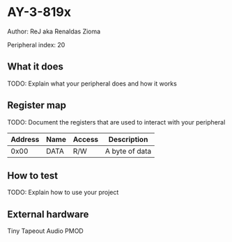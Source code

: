 <!---

This file is used to generate your project datasheet. Please fill in the information below and delete any unused
sections.

The peripheral index is the number TinyQV will use to select your peripheral.  You will pick a free
slot when raising the pull request against the main TinyQV repository, and can fill this in then.  You
also need to set this value as the PERIPHERAL_NUM in your test script.

You can also include images in this folder and reference them in the markdown. Each image must be less than
512 kb in size, and the combined size of all images must be less than 1 MB.
-->

# AY-3-819x

Author: ReJ aka Renaldas Zioma

Peripheral index: 20

## What it does

TODO: Explain what your peripheral does and how it works

## Register map

TODO: Document the registers that are used to interact with your peripheral

| Address | Name  | Access | Description                                                         |
|---------|-------|--------|---------------------------------------------------------------------|
| 0x00    | DATA  | R/W    | A byte of data                                                      |

## How to test

TODO: Explain how to use your project

## External hardware

Tiny Tapeout Audio PMOD